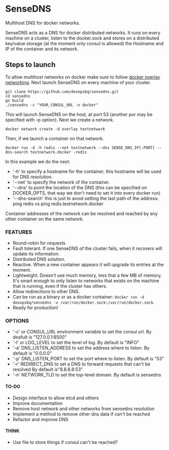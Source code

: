 # SenseDNS

Multihost DNS for docker networks.

SenseDNS acts as a DNS for docker distributed networks. It runs on every machine on a cluster, listen to the docker.sock and stores on a distributed key/value storage (at the moment only consul is allowed) the Hostname and IP of the container and its network.

## Steps to launch

To allow multihost networks on docker make sure to follow [docker overlay networking](https://docs.docker.com/engine/userguide/networking/dockernetworks/#an-overlay-network). Next launch SenseDNS on every machine of your cluster.

```
git clone https://github.com/devopsbq/sensedns.git
cd sensedns
go build
./sensedns -c "YOUR_CONSUL_URL -n docker"
```
This will launch SenseDNS on the host, at port 53 (another por may be specified with -p option). Next we create a network.
```
docker network create -d overlay testnetwork
```

Then, if we launch a container on that network.

```
docker run -d -h redis --net testnetwork --dns SENSE_DNS_IP[:PORT] --dns-search testnetwork.docker -redis
```
In this example we do the next:
- '-h' to specify a hostname for the container, this hostname will be used for DNS resolution.
- '--net' to specify the network of the container.
- '--dns' to point the location of the DNS (this can be specified on DOCKER_OPTS, that way we don't need to set it into every docker run)
- '--dns-search' this is just to avoid setting the last path of the address: ping redis vs ping redis.testnetwork.docker

Container addresses of the network can be resolved and reached by any other container on the same network.

### FEATURES
- Round-robin for requests
- Fault tolerant. If one SenseDNS of the cluster fails, when it recovers will update its information.
- Distributed DNS solution.
- Reactive. When a new container appears it will upgrade its entries at the moment.
- Lightweight. Doesn't use much memory, less that a few MB of memory. It's smart enough to only listen to networks that exists on the machine that is running, even if the cluster has others.
- Allow redirections to other DNS.
- Can be run as a binary or as a docker container: `docker run -d devopsbq/sensedns -v /var/run/docker.sock:/var/run/docker.sock`.
- Ready for production!

### OPTIONS
- '-c' or CONSUL_URL environment variable to set the consul url. By deafult is "127.0.0.1:8500"
- '-l' or LOG_LEVEL to set the level of log. By default is "INFO"
- '-a' DNS_LISTEN_ADDRESS to set the address where to listen. By default is "0.0.0.0"
- '-p' DNS_LISTEN_PORT to set the port where to listen. By default is "53"
- '-r' REDIRECT_DNS to set a DNS to forward requests that can't be resolved By default is"8.8.8.8:53"
- '-n' NETWORK_TLD to set the top-level domain. By default is sensedns


#### TO-DO
- Design interface to allow etcd and others
- Improve documentation
- Remove host network and other networks from sensedns resolution
- Implement a method to remove other dns data if can't be reached
- Refactor and improve DNS

#### THINK
- Use file to store things if consul can't be reached?
